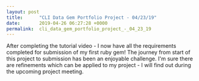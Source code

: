 ```yaml
---
layout: post
title:      "CLI Data Gem Portfolio Project - 04/23/19"
date:       2019-04-26 06:27:28 +0000
permalink:  cli_data_gem_portfolio_project_-_04_23_19
---
```


After completing the tutorial video - I now have all the requirements completed for submission of my first ruby gem!  The journey from start of this project to submission has been an enjoyable challenge.  I'm sure there are refinements which can be applied to my project - I will find out during the upcoming project meeting.  
